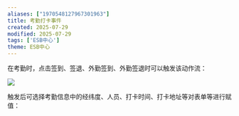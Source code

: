 ```yaml
---
aliases: ["1970548127967301963"]
title: 考勤打卡事件
created: 2025-07-29
modified: 2025-07-29
tags: ['ESB中心']
theme: ESB中心
---
```


在考勤时，点击签到、签退、外勤签到、外勤签退时可以触发该动作流：

![](https://myhelpdoc.oss-cn-heyuan.aliyuncs.com/mdimages/65036c8d1eab30ad42dc054b49a26968.jpg)

触发后可选择考勤信息中的经纬度、人员、打卡时间、打卡地址等对表单等进行赋值：

